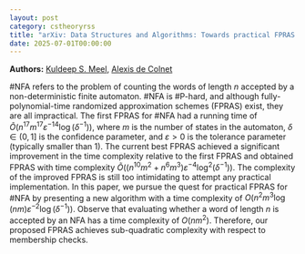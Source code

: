 ```yaml
---
layout: post
category: cstheoryrss
title: "arXiv: Data Structures and Algorithms: Towards practical FPRAS for #NFA: Exploiting the Power of Dependence"
date: 2025-07-01T00:00:00
---
```


**Authors:** [Kuldeep S. Meel](https://dblp.uni-trier.de/search?q=Kuldeep+S.+Meel), [Alexis de Colnet](https://dblp.uni-trier.de/search?q=Alexis+de+Colnet)

#NFA refers to the problem of counting the words of length $n$ accepted by a
non-deterministic finite automaton. #NFA is #P-hard, and although
fully-polynomial-time randomized approximation schemes (FPRAS) exist, they are
all impractical. The first FPRAS for #NFA had a running time of
$\tilde{O}(n^{17}m^{17}\varepsilon^{-14}\log(\delta^{-1}))$, where $m$ is the
number of states in the automaton, $\delta \in (0,1]$ is the confidence
parameter, and $\varepsilon > 0$ is the tolerance parameter (typically smaller
than $1$). The current best FPRAS achieved a significant improvement in the
time complexity relative to the first FPRAS and obtained FPRAS with time
complexity $\tilde{O}((n^{10}m^2 +
n^6m^3)\varepsilon^{-4}\log^2(\delta^{-1}))$. The complexity of the improved
FPRAS is still too intimidating to attempt any practical implementation.
In this paper, we pursue the quest for practical FPRAS for #NFA by presenting
a new algorithm with a time complexity of
$O(n^2m^3\log(nm)\varepsilon^{-2}\log(\delta^{-1}))$. Observe that evaluating
whether a word of length $n$ is accepted by an NFA has a time complexity of
$O(nm^2)$. Therefore, our proposed FPRAS achieves sub-quadratic complexity with
respect to membership checks.